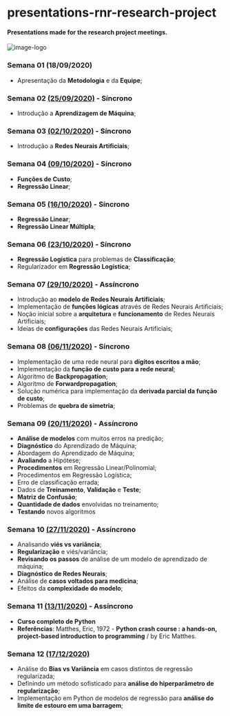 # presentations-rnr-research-project
#### Presentations made for the research project meetings.
 
![image-logo](https://user-images.githubusercontent.com/58775072/96810328-ec73f300-13f1-11eb-802d-96df74d12560.jpg)

### Semana 01 (18/09/2020)

- Apresentação da **Metodologia** e da **Equipe**;

### Semana 02 [(25/09/2020)](https://github.com/Alyssonmach/presentations-rnr-research-project/tree/master/Semana%2002%20-%2025-09-2020) - Síncrono

- Introdução a **Aprendizagem de Máquina**;

### Semana 03 [(02/10/2020)](https://github.com/Alyssonmach/presentations-rnr-research-project/tree/master/Semana%2003%20-%2002-10-2020) - Síncrono

- Introdução a **Redes Neurais Artificiais**;

### Semana 04 [(09/10/2020)](https://github.com/Alyssonmach/presentations-rnr-research-project/tree/master/Semana%2004%20-%2009-10-2020) - Síncrono

- **Funções de Custo**;
- **Regressão Linear**;

### Semana 05 [(16/10/2020)](https://github.com/Alyssonmach/presentations-cnn-research-project/tree/master/Semana%2005%20-%2016-10-2020) - Síncrono

- **Regressão Linear**;
- **Regressão Linear Múltipla**;

### Semana 06 [(23/10/2020)](https://github.com/Alyssonmach/presentations-cnn-research-project/tree/master/Semana%2006%20-%2023-10-2020) - Síncrono

- **Regressão Logística** para problemas de **Classificação**;
- Regularizador em **Regressão Logística**;

### Semana 07 [(29/10/2020)](https://github.com/Alyssonmach/presentations-cnn-research-project/tree/master/Semana%2007%20-%2030-10-2020) - Assíncrono

- Introdução ao **modelo de Redes Neurais Artificiais**;
- Implementação de **funções lógicas** através de Redes Neurais Artificiais;
- Noção inicial sobre a **arquitetura** e **funcionamento** de Redes Neurais Artificiais;
- Ideias de **configurações** das Redes Neurais Artificiais;

### Semana 08 [(06/11/2020)](https://github.com/Alyssonmach/presentations-cnn-research-project/tree/master/Semana%2008%20-%2005-11-2020) - Síncrono

- Implementação de uma rede neural para **dígitos escritos a mão**;
- Implementação da **função de custo para a rede neural**; 
- Algoritmo de **Backpropagation**;
- Algoritmo de **Forwardpropagation**;
- Solução numérica para implementação da **derivada parcial da função de custo**;
- Problemas de **quebra de simetria**;

### Semana 09 [(20/11/2020)](https://github.com/Alyssonmach/presentations-cnn-research-project/tree/master/Semana%2009%20-%2020-11-2020) - Assíncrono

- **Análise de modelos** com muitos erros na predição;
- **Diagnóstico** do Aprendizado de Máquina;
- Abordagem do Aprendizado de Máquina;
- **Avaliando** a Hipótese;
- **Procedimentos** em Regressão Linear/Polinomial;
- Procedimentos em Regressão Logística;
- Erro de classificação errada;
- Dados de **Treinamento**, **Validação** e **Teste**;
- **Matriz de Confusão**;
- **Quantidade de dados** envolvidas no treinamento;
- **Testando** novos algoritmos

### Semana 10 [(27/11/2020)](https://github.com/Alyssonmach/presentations-cnn-research-project/tree/master/Semana%2010%20-%2027-11-2020) - Assíncrono

- Analisando **viés vs variância**;
- **Regularização** e viés/variância;
- **Revisando os passos** de análise de um modelo de aprendizado de máquina;
- **Diagnóstico de Redes Neurais**;
- Análise de **casos voltados para medicina**;
- Efeitos da **complexidade do modelo**;

### Semana 11 [(13/11/2020)](https://github.com/Alyssonmach/presentations-cnn-research-project/tree/master/Semana%2011%20-%2013-11-2020) - Assíncrono

- **Curso completo de Python**
- **Referências**: Matthes, Eric, 1972 - **Python crash course : a hands-on, project-based introduction to programming** / by Eric Matthes.

### Semana 12 [(17/12/2020)](https://github.com/Alyssonmach/presentations-cnn-research-project/tree/master/Semana%2012%20-%2004-12-2020)

- Análise do **Bias vs Variância** em casos distintos de regressão regularizada;
- Definindo um método sofisticado para **análise do hiperparâmetro de regularização**;
- Implementação em Python de modelos de regressão para **análise do limite de estouro em uma barragem**;